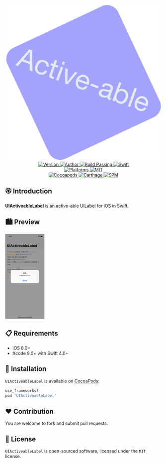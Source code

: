 
<p align="center">
  <img src="./Assets/UIActiveableLabel.png" alt="UIActiveableLabel">
  <br/><a href="https://cocoapods.org/pods/UIActiveableLabel">
  <img alt="Version" src="https://img.shields.io/badge/version-1.0.0-brightgreen.svg">
  <img alt="Author" src="https://img.shields.io/badge/author-Meniny-blue.svg">
  <img alt="Build Passing" src="https://img.shields.io/badge/build-passing-brightgreen.svg">
  <img alt="Swift" src="https://img.shields.io/badge/swift-4.0%2B-orange.svg">
  <br/>
  <img alt="Platforms" src="https://img.shields.io/badge/platform-iOS-lightgrey.svg">
  <img alt="MIT" src="https://img.shields.io/badge/license-MIT-blue.svg">
  <br/>
  <img alt="Cocoapods" src="https://img.shields.io/badge/cocoapods-compatible-brightgreen.svg">
  <img alt="Carthage" src="https://img.shields.io/badge/carthage-working%20on-red.svg">
  <img alt="SPM" src="https://img.shields.io/badge/swift%20package%20manager-compatible-brightgreen.svg">
  </a>
</p>

## 🏵 Introduction

**UIActiveableLabel** is an active-able UILabel for iOS in Swift.

## 🏙 Preview

<img src="./Assets/Preview.png" style="width: 25%;"/>

## 📋 Requirements

- iOS 8.0+
- Xcode 9.0+ with Swift 4.0+

## 📲 Installation

`UIActiveableLabel` is available on [CocoaPods](https://cocoapods.org):

```ruby
use_frameworks!
pod 'UIActiveableLabel'
```

## ❤️ Contribution

You are welcome to fork and submit pull requests.

## 🔖 License

`UIActiveableLabel` is open-sourced software, licensed under the `MIT` license.
